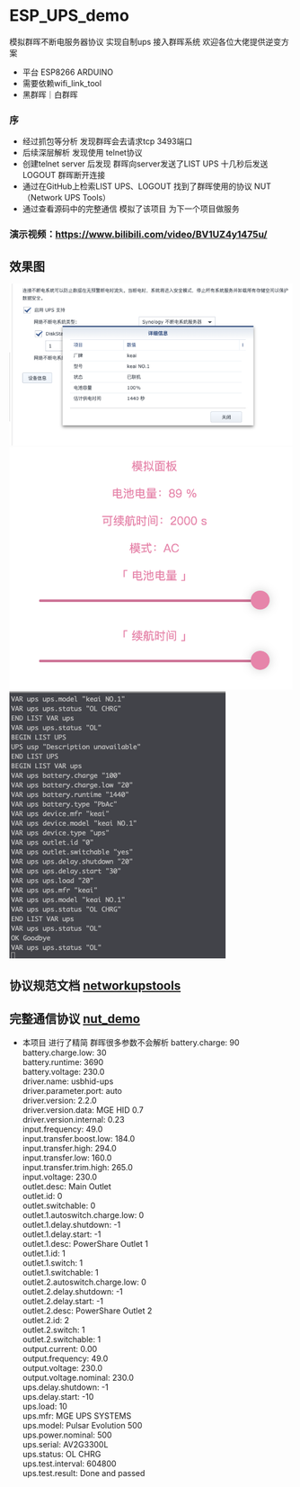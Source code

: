# ESP_UPS_demo
 模拟群晖不断电服务器协议 实现自制ups 接入群晖系统 欢迎各位大佬提供逆变方案
 * 平台 ESP8266 ARDUINO
 * 需要依赖wifi_link_tool
 * 黑群晖｜白群晖
 
 ### 序
 * 经过抓包等分析 发现群晖会去请求tcp 3493端口 
 * 后续深层解析 发现使用 telnet协议 
 * 创建telnet server 后发现 群晖向server发送了LIST UPS  十几秒后发送LOGOUT 群晖断开连接 
 * 通过在GitHub上检索LIST UPS、LOGOUT 找到了群晖使用的协议 NUT （Network UPS Tools）
 * 通过查看源码中的完整通信 模拟了该项目 为下一个项目做服务 
 
 ### 演示视频：https://www.bilibili.com/video/BV1UZ4y1475u/
 
  ## 效果图
 ![img](./img/1.png)
 ![img](./img/2.png)
 ![img](./img/3.png)
 
 ## 协议规范文档 [networkupstools](https://networkupstools.org/docs/developer-guide.chunked/ar01s09.html#_list)
 ## 完整通信协议 [nut_demo](https://github.com/networkupstools/nut/blob/master/data/evolution500.seq)
 * 本项目 进行了精简 群晖很多参数不会解析 
battery.charge: 90  
battery.charge.low: 30  
battery.runtime: 3690  
battery.voltage: 230.0  
driver.name: usbhid-ups  
driver.parameter.port: auto  
driver.version: 2.2.0  
driver.version.data: MGE HID 0.7  
driver.version.internal: 0.23  
input.frequency: 49.0  
input.transfer.boost.low: 184.0  
input.transfer.high: 294.0  
input.transfer.low: 160.0  
input.transfer.trim.high: 265.0  
input.voltage: 230.0  
outlet.desc: Main Outlet  
outlet.id: 0  
outlet.switchable: 0  
outlet.1.autoswitch.charge.low: 0  
outlet.1.delay.shutdown: -1  
outlet.1.delay.start: -1  
outlet.1.desc: PowerShare Outlet 1  
outlet.1.id: 1  
outlet.1.switch: 1  
outlet.1.switchable: 1  
outlet.2.autoswitch.charge.low: 0  
outlet.2.delay.shutdown: -1  
outlet.2.delay.start: -1  
outlet.2.desc: PowerShare Outlet 2  
outlet.2.id: 2  
outlet.2.switch: 1  
outlet.2.switchable: 1  
output.current: 0.00  
output.frequency: 49.0  
output.voltage: 230.0  
output.voltage.nominal: 230.0  
ups.delay.shutdown: -1  
ups.delay.start: -10  
ups.load: 10  
ups.mfr: MGE UPS SYSTEMS  
ups.model: Pulsar Evolution 500  
ups.power.nominal: 500  
ups.serial: AV2G3300L  
ups.status: OL CHRG  
ups.test.interval: 604800  
ups.test.result: Done and passed  

